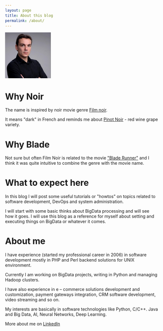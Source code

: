 ```yaml
---
layout: page
title: About this blog
permalink: /about/
---
```


<img src="/assets/profile.jpeg" alt="drawing" style="width:150px;"/>

Why Noir
===

The name is inspired by noir movie genre [Film noir](https://en.wikipedia.org/wiki/Film_noir).

It means "dark" in French and reminds me about [Pinot Noir](https://en.wikipedia.org/wiki/Pinot_noir) - red wine grape variety.

Why Blade
===
Not sure but often Film Noir is related to the movie ["Blade Runner"](https://en.wikipedia.org/wiki/Blade_Runner) and I think it was quite 
intuitive to combine the genre with the movie name.

What to expect here
===
In this blog I will post some useful tutorials or "howtos" on topics related to software development, 
DevOps and system administration.

I will start with some basic thinks about BigData processing and will see how it goes. 
I will use this blog as a reference for myself about setting and executing things on BigData or
whatever it comes.

About me
===

I have experience (started my professional career in 2006) in software development mostly in 
PHP and Perl backend solutions for UNIX environment.

Currently I am working on BigData projects, writing in Python and managing Hadoop clusters. 

I have also experience in e – commerce solutions development and customization, payment gateways integration, 
CRM software development, video streaming and so on. 

My interests are basically in software technologies like Python, C/C++. 
Java and Big Data, AI, Neural Networks, Deep Learning.

More about me on [LinkedIn](https://bg.linkedin.com/in/teodor-terziev-developer)

